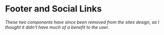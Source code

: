 # Footer and Social Links

_These two components have since been removed from the sites design, as I
thought it didn't have much of a benefit to the user._
